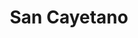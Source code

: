---
title: "San Cayetano"
url: /ciudad-autonoma-de-buenos-aires/san-cayetano/
shop: reparación de automóviles
---